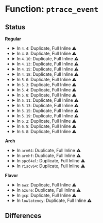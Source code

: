 # Function: <code>ptrace_event</code>

## Status
<b>Regular</b>
<ul>
<li>
<details>
<summary>In <code>4.4</code>: Duplicate, Full Inline ⚠️</summary>

**Collision:** Static Duplication

**Inline:** Full

**Transformation:** False

**Instances:**

```
In kernel/fork.c (ffffffff81080409)
Location: include/linux/ptrace.h:143
Inline: True
Inline callers:
  - kernel/fork.c:_do_fork
  - kernel/fork.c:_do_fork
```
```
In kernel/exit.c (ffffffff8108395c)
Location: include/linux/ptrace.h:143
Inline: True
Inline callers:
  - kernel/exit.c:do_exit
```
```
In kernel/seccomp.c (ffffffff8113bf63)
Location: include/linux/ptrace.h:143
Inline: True
Inline callers:
  - kernel/seccomp.c:seccomp_phase2
```
```
In fs/exec.c (ffffffff8121438a)
Location: include/linux/ptrace.h:143
Inline: True
```
</details>
</li>
<li>
<details>
<summary>In <code>4.8</code>: Duplicate, Full Inline ⚠️</summary>

**Collision:** Static Duplication

**Inline:** Full

**Transformation:** False

**Instances:**

```
In kernel/fork.c (ffffffff81082243)
Location: include/linux/ptrace.h:143
Inline: True
Inline callers:
  - kernel/fork.c:_do_fork
  - kernel/fork.c:_do_fork
```
```
In kernel/exit.c (ffffffff81086a6e)
Location: include/linux/ptrace.h:143
Inline: True
Inline callers:
  - kernel/exit.c:do_exit
```
```
In kernel/seccomp.c (ffffffff81143d2e)
Location: include/linux/ptrace.h:143
Inline: True
Inline callers:
  - kernel/seccomp.c:__seccomp_filter
```
```
In fs/exec.c (ffffffff8123b11c)
Location: include/linux/ptrace.h:143
Inline: True
```
</details>
</li>
<li>
<details>
<summary>In <code>4.10</code>: Duplicate, Full Inline ⚠️</summary>

**Collision:** Static Duplication

**Inline:** Full

**Transformation:** False

**Instances:**

```
In kernel/fork.c (ffffffff81086ca3)
Location: include/linux/ptrace.h:145
Inline: True
Inline callers:
  - kernel/fork.c:_do_fork
  - kernel/fork.c:_do_fork
```
```
In kernel/exit.c (ffffffff8108b9de)
Location: include/linux/ptrace.h:145
Inline: True
Inline callers:
  - kernel/exit.c:do_exit
```
```
In kernel/seccomp.c (ffffffff8114dbfe)
Location: include/linux/ptrace.h:145
Inline: True
Inline callers:
  - kernel/seccomp.c:__seccomp_filter
```
```
In fs/exec.c (ffffffff8124def8)
Location: include/linux/ptrace.h:145
Inline: True
```
</details>
</li>
<li>
<details>
<summary>In <code>4.13</code>: Duplicate, Full Inline ⚠️</summary>

**Collision:** Static Duplication

**Inline:** Full

**Transformation:** False

**Instances:**

```
In kernel/fork.c (ffffffff810839fa)
Location: include/linux/ptrace.h:147
Inline: True
Inline callers:
  - kernel/fork.c:_do_fork
  - kernel/fork.c:_do_fork
```
```
In kernel/exit.c (ffffffff81088b5f)
Location: include/linux/ptrace.h:147
Inline: True
Inline callers:
  - kernel/exit.c:do_exit
```
```
In kernel/seccomp.c (ffffffff8115015c)
Location: include/linux/ptrace.h:147
Inline: True
Inline callers:
  - kernel/seccomp.c:__seccomp_filter
```
```
In fs/exec.c (ffffffff81259f4a)
Location: include/linux/ptrace.h:147
Inline: True
```
</details>
</li>
<li>
<details>
<summary>In <code>4.15</code>: Duplicate, Full Inline ⚠️</summary>

**Collision:** Static Duplication

**Inline:** Full

**Transformation:** False

**Instances:**

```
In kernel/fork.c (ffffffff8108a2e0)
Location: include/linux/ptrace.h:148
Inline: True
Inline callers:
  - kernel/fork.c:_do_fork
  - kernel/fork.c:_do_fork
```
```
In kernel/exit.c (ffffffff8108f8a5)
Location: include/linux/ptrace.h:148
Inline: True
Inline callers:
  - kernel/exit.c:do_exit
```
```
In kernel/seccomp.c (ffffffff8115cf1c)
Location: include/linux/ptrace.h:148
Inline: True
Inline callers:
  - kernel/seccomp.c:__seccomp_filter
```
```
In fs/exec.c (ffffffff8127c1f5)
Location: include/linux/ptrace.h:148
Inline: True
```
</details>
</li>
<li>
<details>
<summary>In <code>4.18</code>: Duplicate, Full Inline ⚠️</summary>

**Collision:** Static Duplication

**Inline:** Full

**Transformation:** False

**Instances:**

```
In kernel/fork.c (ffffffff8108daf4)
Location: include/linux/ptrace.h:148
Inline: True
Inline callers:
  - kernel/fork.c:_do_fork
  - kernel/fork.c:_do_fork
```
```
In kernel/exit.c (ffffffff81093415)
Location: include/linux/ptrace.h:148
Inline: True
Inline callers:
  - kernel/exit.c:do_exit
```
```
In kernel/seccomp.c (ffffffff8116b621)
Location: include/linux/ptrace.h:148
Inline: True
Inline callers:
  - kernel/seccomp.c:__seccomp_filter
```
```
In fs/exec.c (ffffffff812a2fab)
Location: include/linux/ptrace.h:148
Inline: True
```
</details>
</li>
<li>
<details>
<summary>In <code>5.0</code>: Duplicate, Full Inline ⚠️</summary>

**Collision:** Static Duplication

**Inline:** Full

**Transformation:** False

**Instances:**

```
In kernel/fork.c (ffffffff81095d84)
Location: include/linux/ptrace.h:148
Inline: True
Inline callers:
  - kernel/fork.c:_do_fork
  - kernel/fork.c:_do_fork
```
```
In kernel/exit.c (ffffffff8109b6d5)
Location: include/linux/ptrace.h:148
Inline: True
Inline callers:
  - kernel/exit.c:do_exit
```
```
In kernel/seccomp.c (ffffffff81178ca9)
Location: include/linux/ptrace.h:148
Inline: True
Inline callers:
  - kernel/seccomp.c:__seccomp_filter
```
```
In fs/exec.c (ffffffff812b7ff3)
Location: include/linux/ptrace.h:148
Inline: True
```
</details>
</li>
<li>
<details>
<summary>In <code>5.3</code>: Duplicate, Full Inline ⚠️</summary>

**Collision:** Static Duplication

**Inline:** Full

**Transformation:** False

**Instances:**

```
In kernel/fork.c (ffffffff8109a02c)
Location: include/linux/ptrace.h:155
Inline: True
Inline callers:
  - kernel/fork.c:_do_fork
  - kernel/fork.c:_do_fork
```
```
In kernel/exit.c (ffffffff8109fd44)
Location: include/linux/ptrace.h:155
Inline: True
Inline callers:
  - kernel/exit.c:do_exit
```
```
In kernel/seccomp.c (ffffffff81185bda)
Location: include/linux/ptrace.h:155
Inline: True
Inline callers:
  - kernel/seccomp.c:__seccomp_filter
```
```
In fs/exec.c (ffffffff812d44e6)
Location: include/linux/ptrace.h:155
Inline: True
```
</details>
</li>
<li>
<details>
<summary>In <code>5.4</code>: Duplicate, Full Inline ⚠️</summary>

**Collision:** Static Duplication

**Inline:** Full

**Transformation:** False

**Instances:**

```
In kernel/fork.c (ffffffff810a060c)
Location: include/linux/ptrace.h:155
Inline: True
Inline callers:
  - kernel/fork.c:_do_fork
  - kernel/fork.c:_do_fork
```
```
In kernel/exit.c (ffffffff810a6347)
Location: include/linux/ptrace.h:155
Inline: True
Inline callers:
  - kernel/exit.c:do_exit
```
```
In kernel/seccomp.c (ffffffff81191b54)
Location: include/linux/ptrace.h:155
Inline: True
Inline callers:
  - kernel/seccomp.c:__seccomp_filter
```
```
In fs/exec.c (ffffffff812e6076)
Location: include/linux/ptrace.h:155
Inline: True
```
</details>
</li>
<li>
<details>
<summary>In <code>5.8</code>: Duplicate, Full Inline ⚠️</summary>

**Collision:** Static Duplication

**Inline:** Full

**Transformation:** False

**Instances:**

```
In kernel/fork.c (ffffffff810a7499)
Location: include/linux/ptrace.h:155
Inline: True
Inline callers:
  - kernel/fork.c:_do_fork
  - kernel/fork.c:_do_fork
```
```
In kernel/exit.c (ffffffff810ae119)
Location: include/linux/ptrace.h:155
Inline: True
Inline callers:
  - kernel/exit.c:do_exit
```
```
In kernel/seccomp.c (ffffffff811a6a5b)
Location: include/linux/ptrace.h:155
Inline: True
Inline callers:
  - kernel/seccomp.c:__seccomp_filter
```
```
In fs/exec.c (ffffffff8131ccad)
Location: include/linux/ptrace.h:155
Inline: True
Inline callers:
  - fs/exec.c:exec_binprm
```
</details>
</li>
<li>
<details>
<summary>In <code>5.11</code>: Duplicate, Full Inline ⚠️</summary>

**Collision:** Static Duplication

**Inline:** Full

**Transformation:** False

**Instances:**

```
In kernel/fork.c (ffffffff810a317e)
Location: include/linux/ptrace.h:155
Inline: True
Inline callers:
  - kernel/fork.c:kernel_clone
  - kernel/fork.c:kernel_clone
```
```
In kernel/exit.c (ffffffff810a979f)
Location: include/linux/ptrace.h:155
Inline: True
Inline callers:
  - kernel/exit.c:do_exit
```
```
In kernel/seccomp.c (ffffffff811a40d8)
Location: include/linux/ptrace.h:155
Inline: True
Inline callers:
  - kernel/seccomp.c:__seccomp_filter
```
```
In fs/exec.c (ffffffff81327e3e)
Location: include/linux/ptrace.h:155
Inline: True
Inline callers:
  - fs/exec.c:exec_binprm
```
</details>
</li>
<li>
<details>
<summary>In <code>5.13</code>: Duplicate, Full Inline ⚠️</summary>

**Collision:** Static Duplication

**Inline:** Full

**Transformation:** False

**Instances:**

```
In kernel/fork.c (ffffffff810a3d61)
Location: include/linux/ptrace.h:155
Inline: True
Inline callers:
  - kernel/fork.c:kernel_clone
  - kernel/fork.c:kernel_clone
```
```
In kernel/exit.c (ffffffff810aa7df)
Location: include/linux/ptrace.h:155
Inline: True
Inline callers:
  - kernel/exit.c:do_exit
```
```
In kernel/seccomp.c (ffffffff811a49f6)
Location: include/linux/ptrace.h:155
Inline: True
Inline callers:
  - kernel/seccomp.c:__seccomp_filter
```
```
In fs/exec.c (ffffffff8132dd6e)
Location: include/linux/ptrace.h:155
Inline: True
Inline callers:
  - fs/exec.c:exec_binprm
```
</details>
</li>
<li>
<details>
<summary>In <code>5.15</code>: Duplicate, Full Inline ⚠️</summary>

**Collision:** Static Duplication

**Inline:** Full

**Transformation:** False

**Instances:**

```
In kernel/fork.c (ffffffff810b557e)
Location: include/linux/ptrace.h:155
Inline: True
Inline callers:
  - kernel/fork.c:kernel_clone
  - kernel/fork.c:kernel_clone
```
```
In kernel/exit.c (ffffffff810bc30b)
Location: include/linux/ptrace.h:155
Inline: True
Inline callers:
  - kernel/exit.c:do_exit
```
```
In kernel/seccomp.c (ffffffff811ce1ee)
Location: include/linux/ptrace.h:155
Inline: True
Inline callers:
  - kernel/seccomp.c:__seccomp_filter
```
```
In fs/exec.c (ffffffff8137b54b)
Location: include/linux/ptrace.h:155
Inline: True
Inline callers:
  - fs/exec.c:exec_binprm
```
</details>
</li>
<li>
<details>
<summary>In <code>5.19</code>: Duplicate, Full Inline ⚠️</summary>

**Collision:** Static Duplication

**Inline:** Full

**Transformation:** False

**Instances:**

```
In kernel/fork.c (ffffffff810cb8f4)
Location: include/linux/ptrace.h:148
Inline: True
Inline callers:
  - kernel/fork.c:kernel_clone
  - kernel/fork.c:kernel_clone
```
```
In kernel/exit.c (ffffffff810d2e08)
Location: include/linux/ptrace.h:148
Inline: True
Inline callers:
  - kernel/exit.c:do_exit
```
```
In kernel/seccomp.c (ffffffff8120249d)
Location: include/linux/ptrace.h:148
Inline: True
Inline callers:
  - kernel/seccomp.c:__seccomp_filter
```
```
In fs/exec.c (ffffffff813fa60c)
Location: include/linux/ptrace.h:148
Inline: True
Inline callers:
  - fs/exec.c:exec_binprm
```
</details>
</li>
<li>
<details>
<summary>In <code>6.2</code>: Duplicate, Full Inline ⚠️</summary>

**Collision:** Static Duplication

**Inline:** Full

**Transformation:** False

**Instances:**

```
In kernel/fork.c (ffffffff810e8f07)
Location: include/linux/ptrace.h:148
Inline: True
Inline callers:
  - kernel/fork.c:kernel_clone
  - kernel/fork.c:kernel_clone
```
```
In kernel/exit.c (ffffffff810f195a)
Location: include/linux/ptrace.h:148
Inline: True
Inline callers:
  - kernel/exit.c:do_exit
```
```
In kernel/seccomp.c (ffffffff8124a08a)
Location: include/linux/ptrace.h:148
Inline: True
Inline callers:
  - kernel/seccomp.c:__seccomp_filter
```
```
In fs/exec.c (ffffffff8148413c)
Location: include/linux/ptrace.h:148
Inline: True
Inline callers:
  - fs/exec.c:exec_binprm
```
</details>
</li>
<li>
<details>
<summary>In <code>6.5</code>: Duplicate, Full Inline ⚠️</summary>

**Collision:** Static Duplication

**Inline:** Full

**Transformation:** False

**Instances:**

```
In kernel/fork.c (ffffffff810f4b24)
Location: include/linux/ptrace.h:148
Inline: True
Inline callers:
  - kernel/fork.c:kernel_clone
  - kernel/fork.c:kernel_clone
```
```
In kernel/exit.c (ffffffff810fd8c6)
Location: include/linux/ptrace.h:148
Inline: True
Inline callers:
  - kernel/exit.c:do_exit
```
```
In kernel/seccomp.c (ffffffff8126137a)
Location: include/linux/ptrace.h:148
Inline: True
Inline callers:
  - kernel/seccomp.c:__seccomp_filter
```
```
In fs/exec.c (ffffffff814b8a4f)
Location: include/linux/ptrace.h:148
Inline: True
Inline callers:
  - fs/exec.c:exec_binprm
```
</details>
</li>
<li>
<details>
<summary>In <code>6.8</code>: Duplicate, Full Inline ⚠️</summary>

**Collision:** Static Duplication

**Inline:** Full

**Transformation:** False

**Instances:**

```
In kernel/fork.c (ffffffff810fdec4)
Location: include/linux/ptrace.h:148
Inline: True
Inline callers:
  - kernel/fork.c:kernel_clone
  - kernel/fork.c:kernel_clone
```
```
In kernel/exit.c (ffffffff81106736)
Location: include/linux/ptrace.h:148
Inline: True
Inline callers:
  - kernel/exit.c:do_exit
```
```
In kernel/seccomp.c (ffffffff8127b57a)
Location: include/linux/ptrace.h:148
Inline: True
Inline callers:
  - kernel/seccomp.c:__seccomp_filter
```
```
In fs/exec.c (ffffffff814eaf5f)
Location: include/linux/ptrace.h:148
Inline: True
Inline callers:
  - fs/exec.c:exec_binprm
```
</details>
</li>
</ul>
<b>Arch</b>
<ul>
<li>
<details>
<summary>In <code>arm64</code>: Duplicate, Full Inline ⚠️</summary>

**Collision:** Static Duplication

**Inline:** Full

**Transformation:** False

**Instances:**

```
In kernel/fork.c (ffff8000100f4ed4)
Location: include/linux/ptrace.h:155
Inline: True
Inline callers:
  - kernel/fork.c:_do_fork
  - kernel/fork.c:_do_fork
```
```
In kernel/exit.c (ffff8000100fd2f0)
Location: include/linux/ptrace.h:155
Inline: True
Inline callers:
  - kernel/exit.c:do_exit
```
```
In kernel/seccomp.c (ffff80001020955c)
Location: include/linux/ptrace.h:155
Inline: True
Inline callers:
  - kernel/seccomp.c:__seccomp_filter
```
```
In fs/exec.c (ffff80001038e1e8)
Location: include/linux/ptrace.h:155
Inline: True
```
</details>
</li>
<li>
<details>
<summary>In <code>armhf</code>: Duplicate, Full Inline ⚠️</summary>

**Collision:** Static Duplication

**Inline:** Full

**Transformation:** False

**Instances:**

```
In kernel/fork.c (c035364c)
Location: include/linux/ptrace.h:155
Inline: True
Inline callers:
  - kernel/fork.c:_do_fork
  - kernel/fork.c:_do_fork
```
```
In kernel/exit.c (c035a3c8)
Location: include/linux/ptrace.h:155
Inline: True
Inline callers:
  - kernel/exit.c:do_exit
```
```
In kernel/seccomp.c (c0448338)
Location: include/linux/ptrace.h:155
Inline: True
Inline callers:
  - kernel/seccomp.c:__seccomp_filter
```
```
In fs/exec.c (c0575d2c)
Location: include/linux/ptrace.h:155
Inline: True
Inline callers:
  - fs/exec.c:__do_execve_file
```
</details>
</li>
<li>
<details>
<summary>In <code>ppc64el</code>: Duplicate, Full Inline ⚠️</summary>

**Collision:** Static Duplication

**Inline:** Full

**Transformation:** False

**Instances:**

```
In kernel/fork.c (c00000000013afe0)
Location: include/linux/ptrace.h:155
Inline: True
Inline callers:
  - kernel/fork.c:_do_fork
  - kernel/fork.c:_do_fork
```
```
In kernel/exit.c (c00000000014410c)
Location: include/linux/ptrace.h:155
Inline: True
Inline callers:
  - kernel/exit.c:do_exit
```
```
In kernel/seccomp.c (c000000000286628)
Location: include/linux/ptrace.h:155
Inline: True
Inline callers:
  - kernel/seccomp.c:__seccomp_filter
```
```
In fs/exec.c (c00000000048676c)
Location: include/linux/ptrace.h:155
Inline: True
```
</details>
</li>
<li>
<details>
<summary>In <code>riscv64</code>: Duplicate, Full Inline ⚠️</summary>

**Collision:** Static Duplication

**Inline:** Full

**Transformation:** False

**Instances:**

```
In kernel/fork.c (ffffffe0000c1562)
Location: include/linux/ptrace.h:155
Inline: True
Inline callers:
  - kernel/fork.c:_do_fork
  - kernel/fork.c:_do_fork
```
```
In kernel/exit.c (ffffffe0000c5b76)
Location: include/linux/ptrace.h:155
Inline: True
Inline callers:
  - kernel/exit.c:do_exit
```
```
In kernel/seccomp.c (ffffffe00016b5fc)
Location: include/linux/ptrace.h:155
Inline: True
Inline callers:
  - kernel/seccomp.c:__seccomp_filter
```
```
In fs/exec.c (ffffffe00025ee24)
Location: include/linux/ptrace.h:155
Inline: True
Inline callers:
  - fs/exec.c:__do_execve_file
```
</details>
</li>
</ul>
<b>Flavor</b>
<ul>
<li>
<details>
<summary>In <code>aws</code>: Duplicate, Full Inline ⚠️</summary>

**Collision:** Static Duplication

**Inline:** Full

**Transformation:** False

**Instances:**

```
In kernel/fork.c (ffffffff81099f2c)
Location: include/linux/ptrace.h:155
Inline: True
Inline callers:
  - kernel/fork.c:_do_fork
  - kernel/fork.c:_do_fork
```
```
In kernel/exit.c (ffffffff8109fc67)
Location: include/linux/ptrace.h:155
Inline: True
Inline callers:
  - kernel/exit.c:do_exit
```
```
In kernel/seccomp.c (ffffffff8118a174)
Location: include/linux/ptrace.h:155
Inline: True
Inline callers:
  - kernel/seccomp.c:__seccomp_filter
```
```
In fs/exec.c (ffffffff812de656)
Location: include/linux/ptrace.h:155
Inline: True
```
</details>
</li>
<li>
<details>
<summary>In <code>azure</code>: Duplicate, Full Inline ⚠️</summary>

**Collision:** Static Duplication

**Inline:** Full

**Transformation:** False

**Instances:**

```
In kernel/fork.c (ffffffff8108896c)
Location: include/linux/ptrace.h:155
Inline: True
Inline callers:
  - kernel/fork.c:_do_fork
  - kernel/fork.c:_do_fork
```
```
In kernel/exit.c (ffffffff8108e697)
Location: include/linux/ptrace.h:155
Inline: True
Inline callers:
  - kernel/exit.c:do_exit
```
```
In kernel/seccomp.c (ffffffff8117d2a4)
Location: include/linux/ptrace.h:155
Inline: True
Inline callers:
  - kernel/seccomp.c:__seccomp_filter
```
```
In fs/exec.c (ffffffff812cf986)
Location: include/linux/ptrace.h:155
Inline: True
```
</details>
</li>
<li>
<details>
<summary>In <code>gcp</code>: Duplicate, Full Inline ⚠️</summary>

**Collision:** Static Duplication

**Inline:** Full

**Transformation:** False

**Instances:**

```
In kernel/fork.c (ffffffff81099edc)
Location: include/linux/ptrace.h:155
Inline: True
Inline callers:
  - kernel/fork.c:_do_fork
  - kernel/fork.c:_do_fork
```
```
In kernel/exit.c (ffffffff8109fc17)
Location: include/linux/ptrace.h:155
Inline: True
Inline callers:
  - kernel/exit.c:do_exit
```
```
In kernel/seccomp.c (ffffffff81187f44)
Location: include/linux/ptrace.h:155
Inline: True
Inline callers:
  - kernel/seccomp.c:__seccomp_filter
```
```
In fs/exec.c (ffffffff812dc466)
Location: include/linux/ptrace.h:155
Inline: True
```
</details>
</li>
<li>
<details>
<summary>In <code>lowlatency</code>: Duplicate, Full Inline ⚠️</summary>

**Collision:** Static Duplication

**Inline:** Full

**Transformation:** False

**Instances:**

```
In kernel/fork.c (ffffffff810a1b4f)
Location: include/linux/ptrace.h:155
Inline: True
Inline callers:
  - kernel/fork.c:_do_fork
  - kernel/fork.c:_do_fork
```
```
In kernel/exit.c (ffffffff810a7b87)
Location: include/linux/ptrace.h:155
Inline: True
Inline callers:
  - kernel/exit.c:do_exit
```
```
In kernel/seccomp.c (ffffffff81195898)
Location: include/linux/ptrace.h:155
Inline: True
Inline callers:
  - kernel/seccomp.c:__seccomp_filter
```
```
In fs/exec.c (ffffffff812ed1fd)
Location: include/linux/ptrace.h:155
Inline: True
```
</details>
</li>
</ul>

## Differences
